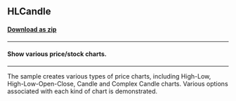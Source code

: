 ## HLCandle
#### [Download as zip](https://minhaskamal.github.io/DownGit/#/home?url=https://github.com/GrapeCity/ComponentOne-WinForms-Samples/tree/master/NetFramework\Charts\CS\HLCandle)
____
#### Show various price/stock charts.
____
The sample creates various types of price charts, including High-Low, High-Low-Open-Close, Candle and Complex Candle charts.  Various options associated with each kind of chart is demonstrated. 